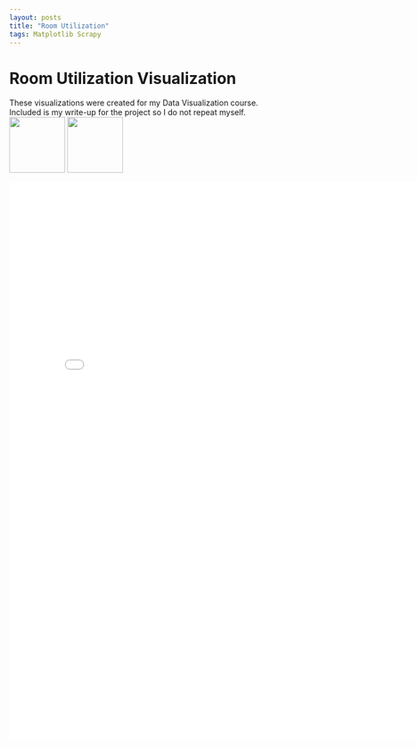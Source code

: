 ```yaml
---
layout: posts
title: "Room Utilization"
tags: Matplotlib Scrapy
---
```


# Room Utilization Visualization

These visualizations were created for my Data Visualization course. Included is my write-up for the project so I do not repeat myself. 
<image src="/assets/images/main_2.png" width="100px" /> <image src="/assets/images/246.png" width="100px"/>

<embed src="/assets/pdf/writeup.pdf" width="800px" height="1000px" />

